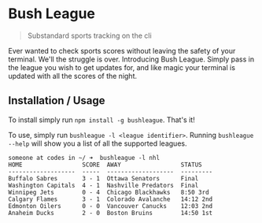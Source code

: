 # Bush League
> Substandard sports tracking on the cli

Ever wanted to check sports scores without leaving the safety of your terminal. We'll the struggle is over. Introducing Bush League. Simply pass in the league you wish to get updates for, and like magic your terminal is updated with all the scores of the night.

## Installation / Usage
To install simply run `npm install -g bushleague`. That's it!

To use, simply run `bushleague -l <league identifier>`. Running `bushleague --help` will show you a list of all the supported leagues.

```shell
someone at codes in ~/ ➜  bushleague -l nhl
HOME                 SCORE  AWAY                 STATUS
-------------------  -----  -------------------  ---------
Buffalo Sabres       3 - 1  Ottawa Senators      Final
Washington Capitals  4 - 1  Nashville Predators  Final
Winnipeg Jets        0 - 4  Chicago Blackhawks   8:50 3rd
Calgary Flames       3 - 1  Colorado Avalanche   14:12 2nd
Edmonton Oilers      0 - 0  Vancouver Canucks    12:03 2nd
Anaheim Ducks        2 - 0  Boston Bruins        14:50 1st
```
